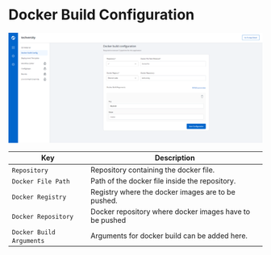 # Docker Build Configuration

![Docker Build Configuration](./docker_build_config.PNG "Docker Build Configuration")

Key | Description
-----|-----
`Repository` | Repository containing the docker file.
`Docker File Path` | Path of the docker file inside the repository.
`Docker Registry` | Registry where the docker images are to be pushed.
`Docker Repository` | Docker repository where docker images have to be pushed
`Docker Build Arguments` | Arguments for docker build can be added here.
